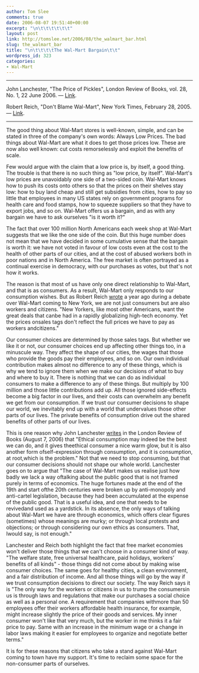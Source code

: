 ```yaml
---
author: Tom Slee
comments: true
date: 2006-08-07 19:51:40+00:00
excerpt: "\n\t\t\t\t\t\t"
layout: post
link: http://tomslee.net/2006/08/the_walmart_bar.html
slug: the_walmart_bar
title: "\n\t\t\t\tThe Wal-Mart Bargain\t\t"
wordpress_id: 323
categories:
- Wal-Mart
---
```



				

* * *




John Lanchester, "The Price of Pickles", London Review of Books, vol. 28, No. 1, 22 June 2006. — [Link](http://www.lrb.co.uk/v28/n12/lanc01_.html). 




Robert Reich, "Don't Blame Wal-Mart", New York Times, February 28, 2005. — [Link](http://www.nytimes.com/2005/02/28/opinion/28reich.html?ex=1267333200&en=8f6f512f48f7cf18&ei=5090&partner=rssuserland). 




* * *




The good thing about Wal-Mart stores is well-known, simple, and can be stated in three of the company's own words: Always Low Prices. The bad things about Wal-Mart are what it does to get those prices low. These are now also well known: cut costs remorselessly and exploit the benefits of scale.




Few would argue with the claim that a low price is, by itself, a good thing. The trouble is that there is no such thing as "low price, by itself". Wal-Mart's low prices are unavoidably one side of a two-sided coin. Wal-Mart knows how to push its costs onto others so that the prices on their shelves stay low: how to buy land cheap and still get subsidies from cities, how to pay so little that employees in many US states rely on government programs for health care and food stamps, how to squeeze suppliers so that they have to export jobs, and so on. Wal-Mart offers us a bargain, and as with any bargain we have to ask ourselves "is it worth it?"




The fact that over 100 million North Americans each week shop at Wal-Mart suggests that we like the one side of the coin. But this huge number does not mean that we have decided in some cumulative sense that the bargain is worth it: we have not voted in favour of low costs even at the cost to the health of other parts of our cities, and at the cost of abused workers both in poor nations and in North America. The free market is often portrayed as a continual exercise in democracy, with our purchases as votes, but that's not how it works. 




The reason is that most of us have only one direct relationship to Wal-Mart, and that is as consumers. As a result, Wal-Mart only responds to our consumption wishes. But as Robert Reich [wrote](http://www.nytimes.com/2005/02/28/opinion/28reich.html?ex=1267333200&en=8f6f512f48f7cf18&ei=5090&partner=rssuserland) a year ago during a debate over Wal-Mart coming to New York, we are not just consumers but are also workers and citizens. "New Yorkers, like most other Americans, want the great deals that canbe had in a rapidly globalizing high-tech economy. Yet the prices onsales tags don't reflect the full prices we have to pay as workers andcitizens."




Our consumer choices are determined by those sales tags. But whether we like it or not, our consumer choices end up affecting other things too, in a minuscule way. They affect the shape of our cities, the wages that those who provide the goods pay their employees, and so on. Our own individual contribution makes almost no difference to any of these things, which is why we tend to ignore them when we make our decisions of what to buy and where to buy it. There is nothing that we can do as individual consumers to make a difference to any of these things. But multiply by 100 million and those little contributions add up. All those ignored side-effects become a big factor in our lives, and their costs can overwhelm any benefit we get from our consumption. If we trust our consumer decisions to shape our world, we inevitably end up with a world that undervalues those other parts of our lives. The private benefits of consumption drive out the shared benefits of other parts of our lives.




This is one reason why John Lanchester [writes](http://www.lrb.co.uk/v28/n12/lanc01_.html) in the London Review of Books (August 7, 2006) that "Ethical consumption may indeed be the best we can do, and it gives theethical consumer a nice warm glow, but it is also another form ofself-expression through consumption, and it is consumption, at root,which is the problem." Not that we need to stop consuming, but that our consumer decisions should not shape our whole world. Lanchester goes on to argue that "The case of Wal-Mart makes us realise just how badly we lack a way oftalking about the public good that is not framed purely in terms of economics. The huge fortunes made at the end of the 19th and start ofthe 20th centuries were broken up by anti-monopoly and anti-cartel legislation, because they had been accumulated at the expense of the public good. That is a useful idea, and one that needs to be revivedand used as a yardstick. In its absence, the only ways of talking about Wal-Mart we have are through economics, which offers clear figures (sometimes) whose meanings are murky; or through local protests and objections; or through considering our own ethics as consumers. That, Iwould say, is not enough."




Lanchester and Reich both highlight the fact that free market economies won't deliver those things that we can't choose in a consumer kind of way. "The welfare state, free universal healthcare, paid holidays, workers’ benefits of all kinds" - those things did not come about by making wise consumer choices. The same goes for healthy cities, a clean environment, and a fair distribution of income. And all those things will go by the way if we trust consumption decisions to direct our society. The way Reich says it is "The only way for the workers or citizens in us to trump the consumersin us is through laws and regulations that make our purchases a social choice as well as a personal one. A requirement that companies withmore than 50 employees offer their workers affordable health insurance, for example, might increase slightly the price of their goods and services. My inner consumer won't like that very much, but the worker in me thinks it a fair price to pay. Same with an increase in the minimum wage or a change in labor laws making it easier for employees to organize and negotiate better terms."




It is for these reasons that citizens who take a stand against Wal-Mart coming to town have my support. It's time to reclaim some space for the non-consumer parts of ourselves.


		
